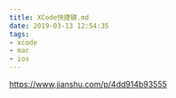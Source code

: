 ```yaml
---
title: XCode快捷键.md
date: 2019-03-13 12:54:35
tags:
- xcode
- mac
- ios
---
```


https://www.jianshu.com/p/4dd914b93555
